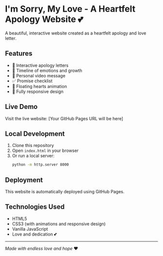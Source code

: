 # I'm Sorry, My Love - A Heartfelt Apology Website 💕

A beautiful, interactive website created as a heartfelt apology and love letter.

## Features

- 💌 Interactive apology letters
- 📅 Timeline of emotions and growth
- 🎥 Personal video message
- ✅ Promise checklist
- 💖 Floating hearts animation
- 📱 Fully responsive design

## Live Demo

Visit the live website: [Your GitHub Pages URL will be here]

## Local Development

1. Clone this repository
2. Open `index.html` in your browser
3. Or run a local server:
   ```bash
   python -m http.server 8000
   ```

## Deployment

This website is automatically deployed using GitHub Pages.

## Technologies Used

- HTML5
- CSS3 (with animations and responsive design)
- Vanilla JavaScript
- Love and dedication 💕

---

*Made with endless love and hope* ❤️